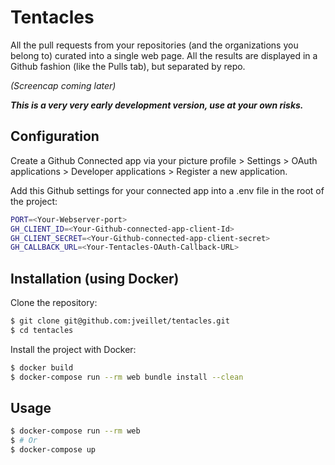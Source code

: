 # Tentacles
All the pull requests from your repositories (and the organizations you belong to) curated into a single web page.
All the results are displayed in a Github fashion (like the Pulls tab), but separated by repo.

_(Screencap coming later)_

__*This is a very very early development version, use at your own risks.*__

## Configuration

Create a Github Connected app via your picture profile > Settings > OAuth applications > Developer applications > Register a new application.

Add this Github settings for your connected app into a .env file in the root of the project:

```bash
PORT=<Your-Webserver-port>
GH_CLIENT_ID=<Your-Github-connected-app-client-Id>
GH_CLIENT_SECRET=<Your-Github-connected-app-client-secret>
GH_CALLBACK_URL=<Your-Tentacles-OAuth-Callback-URL>
```

## Installation (using Docker)

Clone the repository:
```bash
$ git clone git@github.com:jveillet/tentacles.git
$ cd tentacles
```

Install the project with Docker:
```bash
$ docker build
$ docker-compose run --rm web bundle install --clean
```

## Usage

```bash
$ docker-compose run --rm web
$ # Or
$ docker-compose up
```
